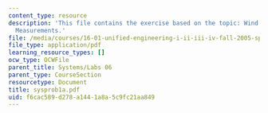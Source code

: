 ```yaml
---
content_type: resource
description: 'This file contains the exercise based on the topic: Wind Tunnel Pitot
  Measurements.'
file: /media/courses/16-01-unified-engineering-i-ii-iii-iv-fall-2005-spring-2006/f6cac589d278a1441a8a5c9fc21aa849_sysprob1a.pdf
file_type: application/pdf
learning_resource_types: []
ocw_type: OCWFile
parent_title: Systems/Labs 06
parent_type: CourseSection
resourcetype: Document
title: sysprob1a.pdf
uid: f6cac589-d278-a144-1a8a-5c9fc21aa849
---
```

